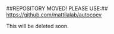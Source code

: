 ##REPOSITORY MOVED! PLEASE USE:##
https://github.com/mattilalab/autocoev

This will be deleted soon.
